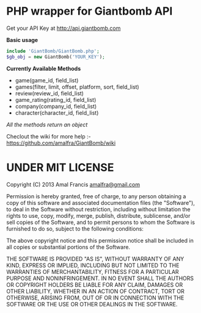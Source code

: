 PHP wrapper for Giantbomb API
==============================

Get your API Key at http://api.giantbomb.com


**Basic usage**
```php
include 'GiantBomb/GiantBomb.php';
$gb_obj = new GiantBomb('YOUR_KEY');
```

**Currently Available Methods**
* game(game_id, field_list)
* games(filter, limit, offset, platform, sort, field_list)
* review(review_id, field_list)
* game_rating(rating_id, field_list)
* company(company_id, field_list)
* character(character_id, field_list)

*All the methods return an object*

Checlout the wiki for more help :- https://github.com/amalfra/GiantBomb/wiki

UNDER MIT LICENSE
=================

Copyright (C) 2013 Amal Francis amalfra@gmail.com

Permission is hereby granted, free of charge, to any person obtaining a copy of this software and associated documentation files (the "Software"), to deal in the Software without restriction, including without limitation the rights to use, copy, modify, merge, publish, distribute, sublicense, and/or sell copies of the Software, and to permit persons to whom the Software is furnished to do so, subject to the following conditions:

The above copyright notice and this permission notice shall be included in all copies or substantial portions of the Software.

THE SOFTWARE IS PROVIDED "AS IS", WITHOUT WARRANTY OF ANY KIND, EXPRESS OR IMPLIED, INCLUDING BUT NOT LIMITED TO THE WARRANTIES OF MERCHANTABILITY, FITNESS FOR A PARTICULAR PURPOSE AND NONINFRINGEMENT. IN NO EVENT SHALL THE AUTHORS OR COPYRIGHT HOLDERS BE LIABLE FOR ANY CLAIM, DAMAGES OR OTHER LIABILITY, WHETHER IN AN ACTION OF CONTRACT, TORT OR OTHERWISE, ARISING FROM, OUT OF OR IN CONNECTION WITH THE SOFTWARE OR THE USE OR OTHER DEALINGS IN THE SOFTWARE.

